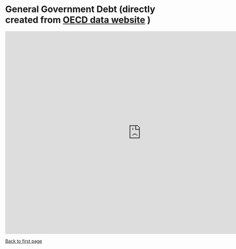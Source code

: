 # General Government Debt (directly created from [OECD data website](https://data.oecd.org/gga/general-government-debt.htm) )
<iframe src="https://data.oecd.org/chart/6vyv" width="860" height="645" style="border: 0" mozallowfullscreen="true" webkitallowfullscreen="true" allowfullscreen="true"><a href="https://data.oecd.org/chart/6vyv" target="_blank">OECD Chart: General government debt, Total, % of GDP, Annual, 2020</a></iframe>

[Back to first page](/README.md)
